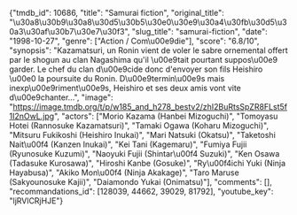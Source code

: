 {"tmdb_id": 10686, "title": "Samurai fiction", "original_title": "\u30a8\u30b9\u30a8\u30d5\u30b5\u30e0\u30e9\u30a4\u30fb\u30d5\u30a3\u30af\u30b7\u30e7\u30f3", "slug_title": "samurai-fiction", "date": "1998-10-27", "genre": ["Action / Com\u00e9die"], "score": "6.8/10", "synopsis": "Kazamatsuri, un Ronin vient de voler le sabre ornemental offert par le shogun au clan Nagashima qu'il \u00e9tait pourtant suppos\u00e9 garder. Le chef du clan d\u00e9cide donc d'envoyer son fils Heishiro \u00e0 la poursuite du Ronin. D\u00e9termin\u00e9s mais inexp\u00e9riment\u00e9s, Heishiro et ses deux amis vont vite d\u00e9chanter...", "image": "https://image.tmdb.org/t/p/w185_and_h278_bestv2/zhI2BuRtsSpZR8FLst5f1I2nOwL.jpg", "actors": ["Morio Kazama (Hanbei Mizoguchi)", "Tomoyasu Hotei (Rannosuke Kazamatsuri)", "Tamaki Ogawa (Koharu Mizoguchi)", "Mitsuru Fukikoshi (Heishiro Inukai)", "Mari Natsuki (Okatsu)", "Taketoshi Nait\u00f4 (Kanzen Inukai)", "Kei Tani (Kagemaru)", "Fumiya Fujii (Ryunosuke Kuzumi)", "Naoyuki Fujii (Shintar\u00f4 Suzuki)", "Ken Osawa (Tadasuke Kurosawa)", "Hiroshi Kanbe (Gosuke)", "Ry\u00f4ichi Yuki (Ninja Hayabusa)", "Akiko Mon\u00f4 (Ninja Akakage)", "Taro Maruse (Sakyounosuke Kajii)", "Daiamondo Yukai (Onimatsu)"], "comments": [], "recommandations_id": [128039, 44662, 39029, 81792], "youtube_key": "ljRVlCRjHJE"}